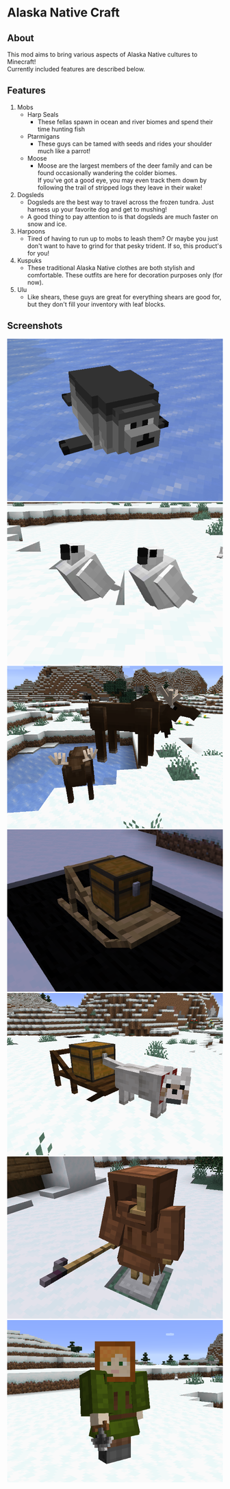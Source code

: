 # Alaska Native Craft
## About
This mod aims to bring various aspects of Alaska Native cultures to Minecraft!\
Currently included features are described below.

## Features
1. Mobs
    * Harp Seals
      * These fellas spawn in ocean and river biomes and spend their time hunting fish
    * Ptarmigans
      * These guys can be tamed with seeds and rides your shoulder much like a parrot!
    * Moose
      * Moose are the largest members of the deer family and can be found occasionally wandering the colder biomes.\
        If you've got a good eye, you may even track them down by following the trail of stripped logs they leave in their wake!
1. Dogsleds
    * Dogsleds are the best way to travel across the frozen tundra. Just harness up your favorite dog and get to mushing!
    * A good thing to pay attention to is that dogsleds are much faster on snow and ice.
1. Harpoons
    * Tired of having to run up to mobs to leash them? Or maybe you just don't want to have to grind for that pesky trident.
    If so, this product's for you!
1. Kuspuks
    * These traditional Alaska Native clothes are both stylish and comfortable. These outfits are here for decoration purposes only (for now).
1. Ulu
    * Like shears, these guys are great for everything shears are good for, but they don't fill your inventory with leaf blocks.
    
## Screenshots

![Seals](./images/seal.png)
![Ptarmigans](./images/ptarmigans.png)
![Moose](./images/moose.png)
![Dogsled](./images/dogsled.png)
![Dogsled With Dog](./images/dogsled_with_dog.png)
![Kuspuk and Harpoon](./images/kuspuk_and_harpoon.png)
![Kuspuk and Ulu](./images/kuspuk_and_ulu.png)